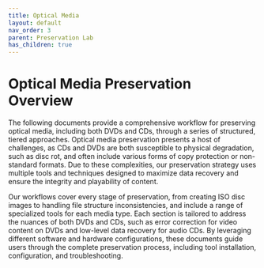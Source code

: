 ```yaml
---
title: Optical Media
layout: default
nav_order: 3
parent: Preservation Lab
has_children: true
---
```

# Optical  Media Preservation Overview

The following documents provide a comprehensive workflow for preserving optical media, including both DVDs and CDs, through a series of structured, tiered approaches. Optical media preservation presents a host of challenges, as CDs and DVDs are both susceptible to physical degradation, such as disc rot, and often include various forms of copy protection or non-standard formats. Due to these complexities, our preservation strategy uses multiple tools and techniques designed to maximize data recovery and ensure the integrity and playability of content.

Our workflows cover every stage of preservation, from creating ISO disc images to handling file structure inconsistencies, and include a range of specialized tools for each media type. Each section is tailored to address the nuances of both DVDs and CDs, such as error correction for video content on DVDs and low-level data recovery for audio CDs. By leveraging different software and hardware configurations, these documents guide users through the complete preservation process, including tool installation, configuration, and troubleshooting.